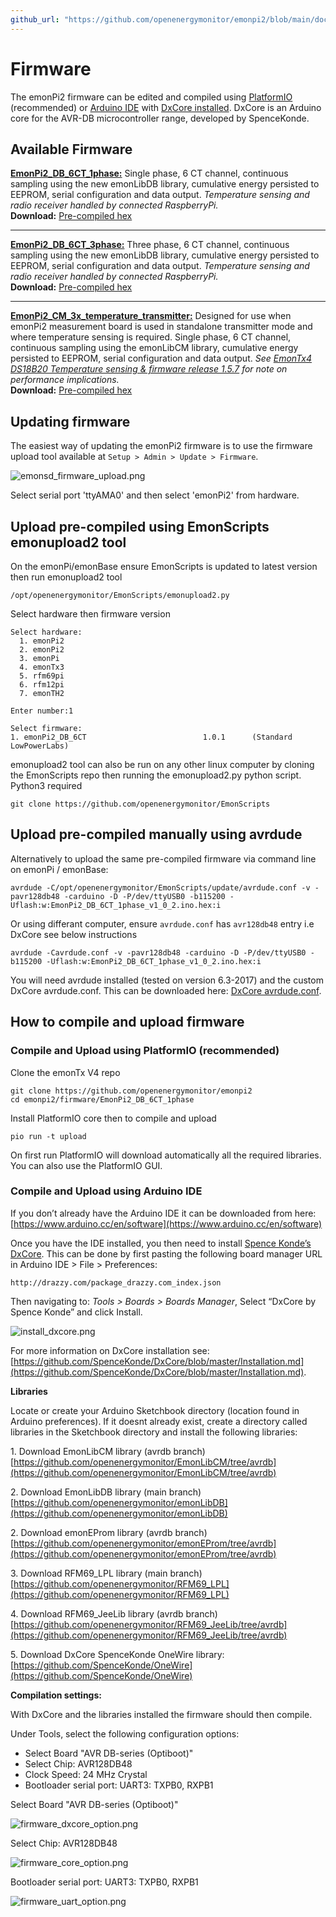 ```yaml
---
github_url: "https://github.com/openenergymonitor/emonpi2/blob/main/docs/firmware.md"
---
```


# Firmware

The emonPi2 firmware can be edited and compiled using [PlatformIO](https://platfomrio.org/) (recommended) or [Arduino IDE](https://www.arduino.cc/) with [DxCore installed](https://github.com/SpenceKonde/DxCore). DxCore is an Arduino core for the AVR-DB microcontroller range, developed by SpenceKonde.

## Available Firmware

**[EmonPi2_DB_6CT_1phase:](https://github.com/openenergymonitor/emonpi2/tree/main/firmware/EmonPi2_DB_6CT_1phase)** Single phase, 6 CT channel, continuous sampling using the new emonLibDB library, cumulative energy persisted to EEPROM, serial configuration and data output. *Temperature sensing and radio receiver handled by connected RaspberryPi.*<br>**Download:** [Pre-compiled hex](https://github.com/openenergymonitor/emonpi2/tree/main/firmware/EmonPi2_DB_6CT_1phase/compiled)

---

**[EmonPi2_DB_6CT_3phase:](https://github.com/openenergymonitor/emonpi2/tree/main/firmware/EmonPi2_DB_6CT_3phase)** Three phase, 6 CT channel, continuous sampling using the new emonLibDB library, cumulative energy persisted to EEPROM, serial configuration and data output. *Temperature sensing and radio receiver handled by connected RaspberryPi.*<br>**Download:** [Pre-compiled hex](https://github.com/openenergymonitor/emonpi2/tree/main/firmware/EmonPi2_DB_6CT_3phase/compiled)

---

**[EmonPi2_CM_3x_temperature_transmitter:](https://github.com/openenergymonitor/emonpi2/tree/main/firmware/EmonPi2_CM_3x_temperature_transmitter)** Designed for use when emonPi2 measurement board is used in standalone transmitter mode and where temperature sensing is required. Single phase, 6 CT channel, continuous sampling using the emonLibCM library, cumulative energy persisted to EEPROM, serial configuration and data output. *See [EmonTx4 DS18B20 Temperature sensing & firmware release 1.5.7](https://community.openenergymonitor.org/t/emonpi2-ds18b20-temperature-sensing-firmware-release-1-5-7/23496/2) for note on performance implications.*<br>**Download:** [Pre-compiled hex](https://github.com/openenergymonitor/emonpi2/tree/main/firmware/EmonPi2_CM_3x_temperature_transmitter/compiled)

## Updating firmware

The easiest way of updating the emonPi2 firmware is to use the firmware upload tool available at `Setup > Admin > Update > Firmware`.

![emonsd_firmware_upload.png](img/emonsd_firmware_upload2.png)

Select serial port 'ttyAMA0' and then select 'emonPi2' from hardware.

## Upload pre-compiled using EmonScripts emonupload2 tool 

On the emonPi/emonBase ensure EmonScripts is updated to latest version then run emonupload2 tool 

    /opt/openenergymonitor/EmonScripts/emonupload2.py

Select hardware then firmware version

```
Select hardware:
  1. emonPi2
  2. emonPi2
  3. emonPi
  4. emonTx3
  5. rfm69pi
  6. rfm12pi
  7. emonTH2
  
Enter number:1

Select firmware:
1. emonPi2_DB_6CT                          1.0.1      (Standard LowPowerLabs)
```

emonupload2 tool can also be run on any other linux computer by cloning the EmonScripts repo then running the emonupload2.py python script. Python3 required 

    git clone https://github.com/openenergymonitor/EmonScripts

## Upload pre-compiled manually using avrdude

Alternatively to upload the same pre-compiled firmware via command line on emonPi / emonBase: 

    avrdude -C/opt/openenergymonitor/EmonScripts/update/avrdude.conf -v -pavr128db48 -carduino -D -P/dev/ttyUSB0 -b115200 -Uflash:w:EmonPi2_DB_6CT_1phase_v1_0_2.ino.hex:i 

Or using differant computer, ensure `avrdude.conf` has `avr128db48` entry i.e DxCore see below instructions 

    avrdude -Cavrdude.conf -v -pavr128db48 -carduino -D -P/dev/ttyUSB0 -b115200 -Uflash:w:EmonPi2_DB_6CT_1phase_v1_0_2.ino.hex:i 
    
You will need avrdude installed (tested on version 6.3-2017) and the custom DxCore avrdude.conf. This can be downloaded here: [DxCore avrdude.conf](https://raw.githubusercontent.com/openenergymonitor/emonpi2/main/firmware/avrdude.conf).

## How to compile and upload firmware

### Compile and Upload using PlatformIO (recommended)

Clone the emonTx V4 repo 

    git clone https://github.com/openenergymonitor/emonpi2
    cd emonpi2/firmware/EmonPi2_DB_6CT_1phase
    
Install PlatformIO core then to compile and upload  

    pio run -t upload

On first run PlatformIO will download automatically all the required libraries. You can also use the PlatformIO GUI. 

### Compile and Upload using Arduino IDE 

If you don’t already have the Arduino IDE it can be downloaded from here:<br>
[https://www.arduino.cc/en/software](https://www.arduino.cc/en/software)

Once you have the IDE installed, you then need to install [Spence Konde’s DxCore](https://github.com/SpenceKonde/DxCore). This can be done by first pasting the following board manager URL in Arduino IDE > File > Preferences:

    http://drazzy.com/package_drazzy.com_index.json

Then navigating to: *Tools > Boards > Boards Manager*, Select “DxCore by Spence Konde” and click Install. 

![install_dxcore.png](img/install_dxcore.png)

For more information on DxCore installation see: [https://github.com/SpenceKonde/DxCore/blob/master/Installation.md](https://github.com/SpenceKonde/DxCore/blob/master/Installation.md).

**Libraries**

Locate or create your Arduino Sketchbook directory (location found in Arduino preferences). If it doesnt already exist, create a directory called libraries in the Sketchbook directory and install the following libraries:


1\. Download EmonLibCM library (avrdb branch)<br>
[https://github.com/openenergymonitor/EmonLibCM/tree/avrdb](https://github.com/openenergymonitor/EmonLibCM/tree/avrdb)

2\. Download EmonLibDB library (main branch)<br>
[https://github.com/openenergymonitor/emonLibDB](https://github.com/openenergymonitor/emonLibDB)

2\. Download emonEProm library (avrdb branch)<br>
[https://github.com/openenergymonitor/emonEProm/tree/avrdb](https://github.com/openenergymonitor/emonEProm/tree/avrdb)

3\. Download RFM69_LPL library (main branch)<br>
[https://github.com/openenergymonitor/RFM69_LPL](https://github.com/openenergymonitor/RFM69_LPL)

4\. Download RFM69_JeeLib library (avrdb branch)<br>
[https://github.com/openenergymonitor/RFM69_JeeLib/tree/avrdb](https://github.com/openenergymonitor/RFM69_JeeLib/tree/avrdb)

5\. Download DxCore SpenceKonde OneWire library:<br>
[https://github.com/SpenceKonde/OneWire](https://github.com/SpenceKonde/OneWire)

**Compilation settings:**

With DxCore and the libraries installed the firmware should then compile. 

Under Tools, select the following configuration options:

- Select Board "AVR DB-series (Optiboot)"
- Select Chip: AVR128DB48
- Clock Speed: 24 MHz Crystal
- Bootloader serial port: UART3: TXPB0, RXPB1

Select Board "AVR DB-series (Optiboot)"

![firmware_dxcore_option.png](img/firmware_dxcore_option.png)

Select Chip: AVR128DB48

![firmware_core_option.png](img/firmware_core_option.png)

Bootloader serial port: UART3: TXPB0, RXPB1

![firmware_uart_option.png](img/firmware_uart_option.png)

